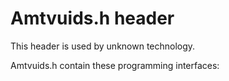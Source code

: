 # Amtvuids.h header


This header is used by unknown technology.

Amtvuids.h contain these programming interfaces:

